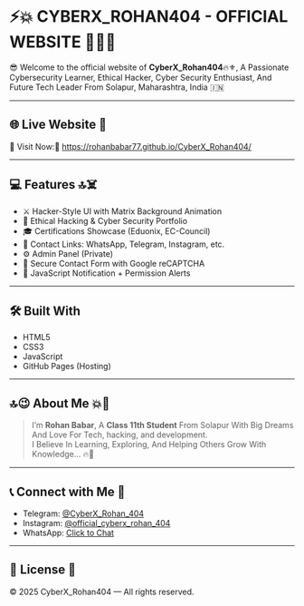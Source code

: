 # ⚡️💥 CYBERX_ROHAN404 - OFFICIAL WEBSITE 🥷🧑‍💻

😎 Welcome to the official website of **CyberX_Rohan404**🔥⚜️, 
A Passionate Cybersecurity Learner, Ethical Hacker, Cyber Security Enthusiast, And Future Tech Leader From Solapur, Maharashtra, India 🇮🇳

---

## 🌐 Live Website 📌

🚀 Visit Now:📍
https://rohanbabar77.github.io/CyberX_Rohan404/

---

## 💻 Features 🔝☠️

- ⚔️ Hacker-Style UI with Matrix Background Animation
- 🔐 Ethical Hacking & Cyber Security Portfolio
- 🎓 Certifications Showcase (Eduonix, EC-Council)
- 📱 Contact Links: WhatsApp, Telegram, Instagram, etc.
- ⚙️ Admin Panel (Private)
- 📩 Secure Contact Form with Google reCAPTCHA
- 🧠 JavaScript Notification + Permission Alerts

---

## 🛠️ Built With

- HTML5  
- CSS3  
- JavaScript  
- GitHub Pages (Hosting)

---

## 🔝😉 About Me 💥💫

> I’m **Rohan Babar**, A **Class 11th Student** From Solapur With Big Dreams And Love For Tech, hacking, and development.  
> I Believe In Learning, Exploring, And Helping Others Grow With Knowledge... 🔥💯

---

## 📞 Connect with Me 📩

- Telegram: [@CyberX_Rohan_404](https://t.me/CyberX_Rohan_404)  
- Instagram: [@official_cyberx_rohan_404](https://www.instagram.com/official_cyberx_rohan_404)  
- WhatsApp: [Click to Chat](https://wa.me/+919226901200)

---

## 📜 License 📄

© 2025 CyberX_Rohan404 — All rights reserved.

